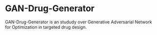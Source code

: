 # GAN-Drug-Generator
GAN-Drug-Generator is an stududy over Generative Adversarial Network for Optimization in targeted drug design.
